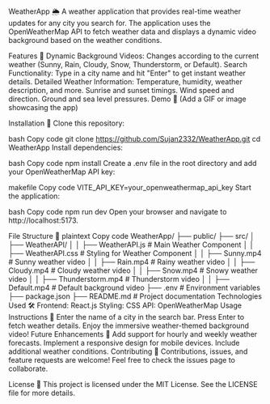 WeatherApp 🌦️
A weather application that provides real-time weather updates for any city you search for. The application uses the OpenWeatherMap API to fetch weather data and displays a dynamic video background based on the weather conditions.

Features 🎯
Dynamic Background Videos: Changes according to the current weather (Sunny, Rain, Cloudy, Snow, Thunderstorm, or Default).
Search Functionality: Type in a city name and hit "Enter" to get instant weather details.
Detailed Weather Information:
Temperature, humidity, weather description, and more.
Sunrise and sunset timings.
Wind speed and direction.
Ground and sea level pressures.
Demo 🎥
(Add a GIF or image showcasing the app)

Installation 🔧
Clone this repository:

bash
Copy code
git clone https://github.com/Sujan2332/WeatherApp.git
cd WeatherApp
Install dependencies:

bash
Copy code
npm install
Create a .env file in the root directory and add your OpenWeatherMap API key:

makefile
Copy code
VITE_API_KEY=your_openweathermap_api_key
Start the application:

bash
Copy code
npm run dev
Open your browser and navigate to http://localhost:5173.

File Structure 📂
plaintext
Copy code
WeatherApp/
├── public/
├── src/
│   ├── WeatherAPI/
│   │   ├── WeatherAPI.js        # Main Weather Component
│   │   ├── WeatherAPI.css       # Styling for Weather Component
│   │   ├── Sunny.mp4            # Sunny weather video
│   │   ├── Rain.mp4             # Rainy weather video
│   │   ├── Cloudy.mp4           # Cloudy weather video
│   │   ├── Snow.mp4             # Snowy weather video
│   │   ├── Thunderstorm.mp4     # Thunderstorm video
│   │   ├── Default.mp4          # Default background video
├── .env                         # Environment variables
├── package.json
├── README.md                    # Project documentation
Technologies Used 🛠️
Frontend: React.js
Styling: CSS
API: OpenWeatherMap
Usage Instructions 📖
Enter the name of a city in the search bar.
Press Enter to fetch weather details.
Enjoy the immersive weather-themed background video!
Future Enhancements 🚀
Add support for hourly and weekly weather forecasts.
Implement a responsive design for mobile devices.
Include additional weather conditions.
Contributing 🤝
Contributions, issues, and feature requests are welcome!
Feel free to check the issues page to collaborate.

License 📄
This project is licensed under the MIT License. See the LICENSE file for more details.

